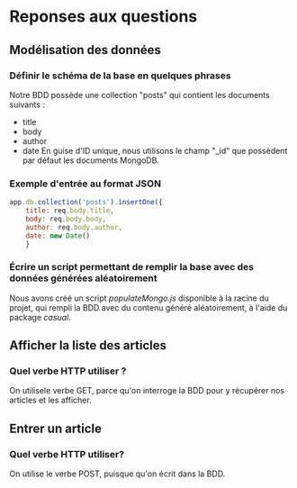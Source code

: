 # Reponses aux questions
## Modélisation des données
### Définir le schéma de la base en quelques phrases
Notre BDD possède une collection "posts" qui contient les documents suivants :
- title
- body
- author
- date
En guise d'ID unique, nous utilisons le champ "_id" que possèdent par défaut les documents MongoDB.

### Exemple d'entrée au format JSON
```js
app.db.collection('posts').insertOne({
    title: req.body.title,
    body: req.body.body,
    author: req.body.author,
    date: new Date()
    }
```
### Écrire un script permettant de remplir la base avec des données générées aléatoirement
Nous avons créé un script _populateMongo.js_ disponible à la racine du projet, qui rempli la BDD avec du contenu généré aléatoirement, à l'aide du package _casual_.

## Afficher la liste des articles
### Quel verbe HTTP utiliser ?
On utilisele verbe GET, parce qu'on interroge la BDD pour y récupérer nos articles et les afficher.

## Entrer un article
### Quel verbe HTTP utiliser?
On utilise le verbe POST, puisque qu'on écrit dans la BDD.
